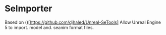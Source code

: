 # SeImporter
 Based on ()[https://github.com/djhaled/Unreal-SeTools]
 Allow Unreal Engine 5 to import. model and. seanim format files.
